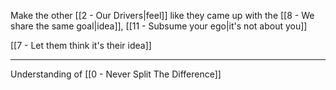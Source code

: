 Make the other [[2 - Our Drivers|feel]] like they came up with the [[8 - We share the same goal|idea]], [[11 - Subsume your ego|it's not about you]]

[[7 - Let them think it's their idea]]

---

Understanding of [[0 - Never Split The Difference]]

